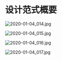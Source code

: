 # 设计范式概要

![2020-01-04_014.jpg](https://gitee.com/gdhu/testtingop/raw/master/2020-01-04_014.jpg)

![2020-01-04_015.jpg](https://gitee.com/gdhu/testtingop/raw/master/2020-01-04_015.jpg)

![2020-01-04_016.jpg](https://gitee.com/gdhu/testtingop/raw/master/2020-01-04_016.jpg)

![2020-01-04_017.jpg](https://gitee.com/gdhu/testtingop/raw/master/2020-01-04_017.jpg)

